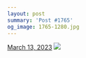 ```yaml
---
layout: post
summary: 'Post #1765'
og_image: 1765-1280.jpg
---
```


<p>
  <time>
    <a href="/1765">March 13, 2023</a>
  </time>
  <a href="/1765">
    <img src="{{ site.assets_url }}/1765-640.jpg" srcset="{{ site.assets_url }}/1765-320.jpg 320w, {{ site.assets_url }}/1765-640.jpg 640w, {{ site.assets_url }}/1765-960.jpg 960w, {{ site.assets_url }}/1765-1280.jpg 1280w" sizes="(min-width: 700px) 50vw, calc(100vw - 2rem)" />
  </a>
</p>
